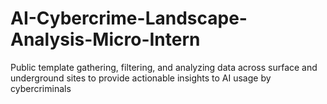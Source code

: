 # AI-Cybercrime-Landscape-Analysis-Micro-Intern
Public template gathering, filtering, and analyzing data across surface and underground sites to provide actionable insights to AI usage by cybercriminals
